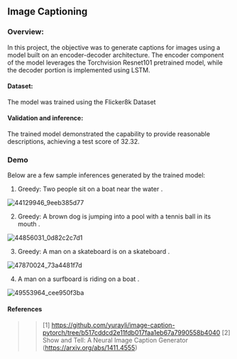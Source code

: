 ## Image Captioning

### Overview:

In this project, the objective was to generate captions for images using a model built on an encoder-decoder architecture. The encoder component of the model leverages the Torchvision Resnet101 pretrained model, while the decoder portion is implemented using LSTM.

#### Dataset:

The model was trained using the Flicker8k Dataset

#### Validation and inference:

The trained model demonstrated the capability to provide reasonable descriptions, achieving a test score of 32.32.

### Demo

Below are a few sample inferences generated by the trained model:
1. Greedy: <start> Two people sit on a boat near the water . <end>

![44129946_9eeb385d77](https://github.com/lahari21/Image_Captioning/assets/62760117/b1a4f6a0-3928-4d1b-83a3-08bafe8227fe)

2. Greedy: <start> A brown dog is jumping into a pool with a tennis ball in its mouth . <end>

![44856031_0d82c2c7d1](https://github.com/lahari21/Image_Captioning/assets/62760117/44e71d2f-399d-43a0-a42e-1a15216594af)

3. Greedy: <start> A man on a skateboard is on a skateboard . <end>

![47870024_73a4481f7d](https://github.com/lahari21/Image_Captioning/assets/62760117/2dfc869d-8a2b-44a1-b736-ecae8565ba35)

4. <start> A man on a surfboard is riding on a boat . <end>

![49553964_cee950f3ba](https://github.com/lahari21/Image_Captioning/assets/62760117/1a77c04e-7e5a-4774-8416-c17d5b80a226)


#### References
>> [1] https://github.com/yurayli/image-caption-pytorch/tree/b517cddcd2e11fdb017faa1eb67a7990558b4040
>> [2] Show and Tell: A Neural Image Caption Generator (https://arxiv.org/abs/1411.4555)
